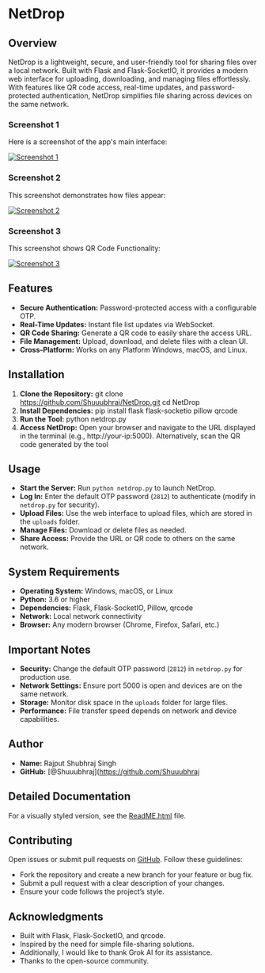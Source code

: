 # NetDrop


## Overview
NetDrop is a lightweight, secure, and user-friendly tool for sharing files over a local network. Built with Flask and Flask-SocketIO, it provides a modern web interface for uploading, downloading, and managing files effortlessly. With features like QR code access, real-time updates, and password-protected authentication, NetDrop simplifies file sharing across devices on the same network.

### Screenshot 1

Here is a screenshot of the app's main interface:

[![Screenshot 1](https://i.imgur.com/yuKtWIF.png)](https://i.imgur.com/yuKtWIF.png)

### Screenshot 2

This screenshot demonstrates how files appear:

[![Screenshot 2](https://i.imgur.com/In87BkU.png)](https://i.imgur.com/In87BkU.png)

### Screenshot 3

This screenshot shows QR Code Functionality:

[![Screenshot 3](https://i.imgur.com/In87BkU.png)](https://i.imgur.com/In87BkU.png)


## Features
- **Secure Authentication:** Password-protected access with a configurable OTP.
- **Real-Time Updates:** Instant file list updates via WebSocket.
- **QR Code Sharing:** Generate a QR code to easily share the access URL.
- **File Management:** Upload, download, and delete files with a clean UI.
- **Cross-Platform:** Works on any Platform Windows, macOS, and Linux.

## Installation
 1. **Clone the Repository:**
   git clone https://github.com/Shuuubhraj/NetDrop.git
   cd NetDrop
 2. **Install Dependencies:**
   pip install flask flask-socketio pillow qrcode
 3. **Run the Tool:**
   python netdrop.py
 4. **Access NetDrop:**
   Open your browser and navigate to the URL displayed in the terminal
 (e.g., http://your-ip:5000).
   Alternatively, scan the QR code generated by the tool

## Usage
- **Start the Server:** Run `python netdrop.py` to launch NetDrop.
- **Log In:** Enter the default OTP password (`2812`) to authenticate (modify in `netdrop.py` for security).
- **Upload Files:** Use the web interface to upload files, which are stored in the `uploads` folder.
- **Manage Files:** Download or delete files as needed.
- **Share Access:** Provide the URL or QR code to others on the same network.

## System Requirements
- **Operating System:** Windows, macOS, or Linux
- **Python:** 3.6 or higher
- **Dependencies:** Flask, Flask-SocketIO, Pillow, qrcode
- **Network:** Local network connectivity
- **Browser:** Any modern browser (Chrome, Firefox, Safari, etc.)

## Important Notes
- **Security:** Change the default OTP password (`2812`) in `netdrop.py` for production use.
- **Network Settings:** Ensure port 5000 is open and devices are on the same network.
- **Storage:** Monitor disk space in the `uploads` folder for large files.
- **Performance:** File transfer speed depends on network and device capabilities.

## Author
- **Name:** Rajput Shubhraj Singh
- **GitHub:** [@Shuuubhraj](https://github.com/Shuuubhraj

## Detailed Documentation
For a visually styled version, see the [ReadME.html](ReadME.html) file.


## Contributing
Open issues or submit pull requests on [GitHub](https://github.com/Shuuubhraj/NetDrop). Follow these guidelines:
- Fork the repository and create a new branch for your feature or bug fix.
- Submit a pull request with a clear description of your changes.
- Ensure your code follows the project’s style.

## Acknowledgments
- Built with Flask, Flask-SocketIO, and qrcode.
- Inspired by the need for simple file-sharing solutions.
- Additionally, I would like to thank Grok AI for its assistance. 
- Thanks to the open-source community.
